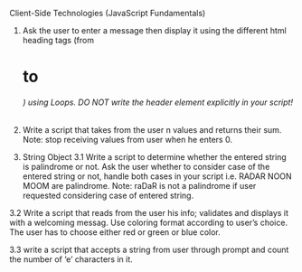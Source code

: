 Client-Side Technologies 
(JavaScript Fundamentals)

1. Ask the user to enter a message then display it using the different html heading tags (from <h1> to <h6>) using Loops. DO NOT write the header element explicitly in your script!
  
2. Write a script that takes from the user n values and returns their sum.
Note: stop receiving values from user when he enters 0.

3. String Object
3.1 Write a script to determine whether the entered string is palindrome or not. Ask the user whether to consider case of the entered string or not, handle both cases in your script
i.e. RADAR NOON MOOM are palindrome. Note: raDaR is not a palindrome if user requested considering case of entered string.

3.2 Write a script that reads from the user his info; validates and displays it with a welcoming messag.
Use coloring format according to user’s choice. The user has to choose either red or green or blue color.

3.3 write a script that accepts a string from user through prompt and count the number of ‘e’ characters in it.
